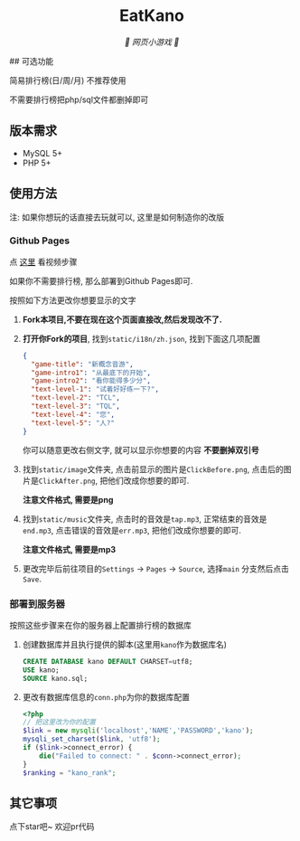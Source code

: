 <p align="center">
</p>
<div align="center">

# EatKano

_🦌 网页小游戏 🥛_

</div>
## 可选功能

简易排行榜(日/周/月) 不推荐使用

不需要排行榜把php/sql文件都删掉即可

## 版本需求
+ MySQL 5+
+ PHP 5+

## 使用方法

注: 如果你想玩的话直接去玩就可以, 这里是如何制造你的改版

### Github Pages

点 [这里](https://www.bilibili.com/video/BV1r94y1d765) 看视频步骤

如果你不需要排行榜, 那么部署到Github Pages即可.

按照如下方法更改你想要显示的文字

1. **Fork本项目,不要在现在这个页面直接改,然后发现改不了.**

2. **打开你Fork的项目**, 找到`static/i18n/zh.json`, 找到下面这几项配置

   ```json
   {
     "game-title": "新概念音游",
     "game-intro1": "从最底下的开始",
     "game-intro2": "看你能得多少分",
     "text-level-1": "试着好好练一下?",
     "text-level-2": "TCL",
     "text-level-3": "TQL",
     "text-level-4": "您",
     "text-level-5": "人?"
   }
   ```

   你可以随意更改右侧文字, 就可以显示你想要的内容 **不要删掉双引号**

3. 找到`static/image`文件夹, 点击前显示的图片是`ClickBefore.png`, 点击后的图片是`ClickAfter.png`, 把他们改成你想要的即可.

    **注意文件格式, 需要是png**

4. 找到`static/music`文件夹, 点击时的音效是`tap.mp3`, 正常结束的音效是`end.mp3`, 点击错误的音效是`err.mp3`, 把他们改成你想要的即可.

   **注意文件格式, 需要是mp3**

5. 更改完毕后前往项目的`Settings` -> `Pages` -> `Source`, 选择`main` 分支然后点击`Save`.

### 部署到服务器

按照这些步骤来在你的服务器上配置排行榜的数据库

1. 创建数据库并且执行提供的脚本(这里用`kano`作为数据库名)
   ```sql
   CREATE DATABASE kano DEFAULT CHARSET=utf8;
   USE kano;
   SOURCE kano.sql;
   ```

2. 更改有数据库信息的`conn.php`为你的数据库配置

   ```php
   <?php
   // 把这里改为你的配置
   $link = new mysqli('localhost','NAME','PASSWORD','kano');
   mysqli_set_charset($link, 'utf8');
   if ($link->connect_error) {
       die("Failed to connect: " . $conn->connect_error);
   }
   $ranking = "kano_rank";
   ```


## 其它事项

点下star吧~ 欢迎pr代码
